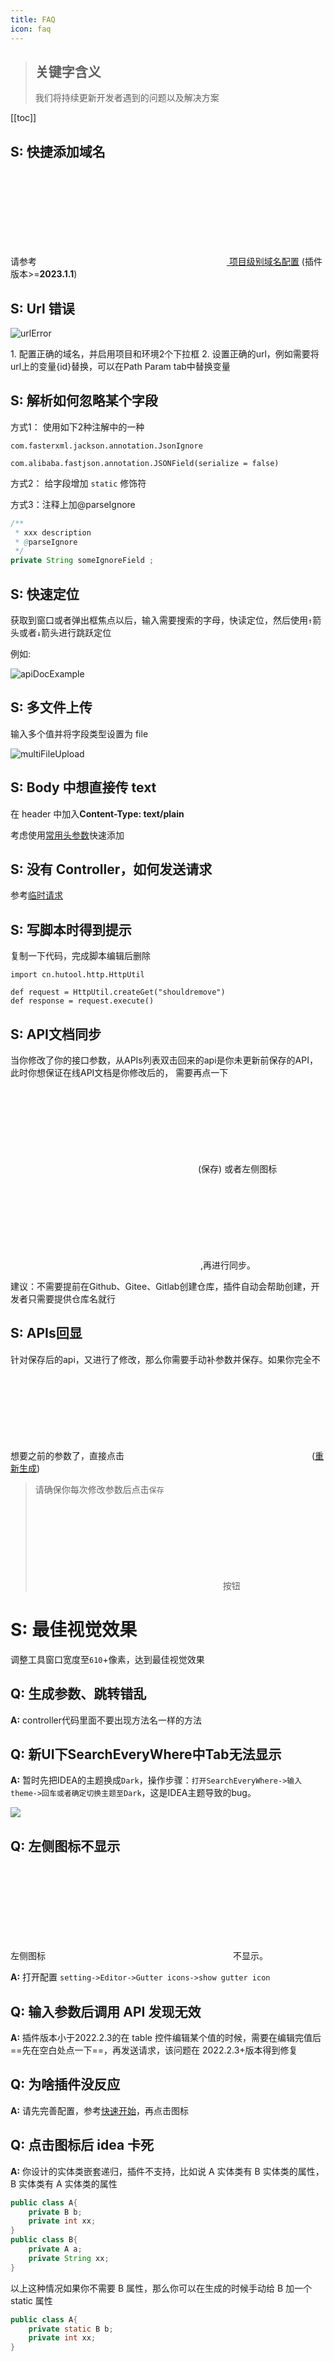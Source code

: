 ```yaml
---
title: FAQ
icon: faq
---
```


> 关键字含义
> <Badge text="S: 技巧" color="#087CFA" /> <Badge text="Q: 问题" color="#FE2857" /> <Badge text="A: 答案" color="#21D789" />  
>  ---
> 我们将持续更新开发者遇到的问题以及解决方案 

[[toc]]
## S: 快捷添加域名
请参考 [<svg class="icon svg-icon" aria-hidden="true"><use xlink:href="#icon-domainConfig"></use></svg> 项目级别域名配置](./features/projectLevelDomainConfig.md)
(插件版本>=**2023.1.1**)

## S: Url 错误

![urlError](/img/skill/urlError.png)

<Badge text="解决办法" type="tip" />
1. 配置正确的域名，并启用项目和环境2个下拉框
2. 设置正确的url，例如需要将url上的变量{id}替换，可以在Path Param tab中替换变量

## S: 解析如何忽略某个字段
方式1： 使用如下2种注解中的一种
```
com.fasterxml.jackson.annotation.JsonIgnore

com.alibaba.fastjson.annotation.JSONField(serialize = false)
```

方式2： 给字段增加 `static` 修饰符

方式3：注释上加@parseIgnore

```java
/**
 * xxx description
 * @parseIgnore
 */
private String someIgnoreField ;
```

## S: 快速定位

获取到窗口或者弹出框焦点以后，输入需要搜索的字母，快读定位，然后使用`↑`箭头或者`↓`箭头进行跳跃定位

例如:

![apiDocExample](/img/apiPreview.gif)

## S: 多文件上传

输入多个值并将字段类型设置为 file

![multiFileUpload](/img/skill/multiFileUpload.png)

## S: Body 中想直接传 text

在 header 中加入**Content-Type: text/plain**

考虑使用[常用头参数](./features/commonHeader.md)快速添加

## S: 没有 Controller，如何发送请求

参考[临时请求](./features/tempRequest.md)

## S: 写脚本时得到提示
复制一下代码，完成脚本编辑后删除
```
import cn.hutool.http.HttpUtil

def request = HttpUtil.createGet("shouldremove")
def response = request.execute()
```

## S: API文档同步

当你修改了你的接口参数，从APIs列表双击回来的api是你未更新前保存的API，此时你想保证在线API文档是你修改后的，
需要再点一下 <svg class="icon svg-icon" aria-hidden="true"><use xlink:href="#icon-saveNew"></use></svg>(保存) 或者左侧图标 <svg class="icon svg-icon" aria-hidden="true"><use xlink:href="#icon-restfulFastRequest"></use></svg> ,再进行同步。

建议：不需要提前在Github、Gitee、Gitlab创建仓库，插件自动会帮助创建，开发者只需要提供仓库名就行

## S: APIs回显

针对保存后的api，又进行了修改，那么你需要手动补参数并保存。如果你完全不想要之前的参数了，直接点击<svg class="icon svg-icon" aria-hidden="true"><use xlink:href="#icon-regenerate"></use></svg>([重新生成](/guide/features/regenerate.md))

> 请确保你每次修改参数后点击`保存`<svg class="icon svg-icon" aria-hidden="true"><use xlink:href="#icon-saveNew"></use></svg>按钮

# S: 最佳视觉效果
调整工具窗口宽度至`610`+像素，达到最佳视觉效果

## Q: 生成参数、跳转错乱
**A:** controller代码里面不要出现方法名一样的方法

## Q: 新UI下SearchEveryWhere中Tab无法显示

**A:** 暂时先把IDEA的主题换成`Dark`，操作步骤：`打开SearchEveryWhere->输入theme->回车或者确定切换主题至Dark`，这是IDEA主题导致的bug。

![](/img/faq/searchEveryWhereError.png)

## Q: 左侧图标不显示
左侧图标<svg class="icon svg-icon" aria-hidden="true"><use xlink:href="#icon-restfulFastRequest"></use></svg>不显示。

**A:** 打开配置 `setting->Editor->Gutter icons->show gutter icon`

## Q: 输入参数后调用 API 发现无效

**A:** 插件版本小于2022.2.3的在 table 控件编辑某个值的时候，需要在编辑完值后==先在空白处点一下==，再发送请求，该问题在 2022.2.3+版本得到修复

## Q: 为啥插件没反应

**A:** 请先完善配置，参考[快速开始](/guide/getstarted/start.md)，再点击图标

## Q: 点击图标后 idea 卡死

**A:** 你设计的实体类嵌套递归，插件不支持，比如说 A 实体类有 B 实体类的属性，B 实体类有 A 实体类的属性

```java
public class A{
    private B b;
    private int xx;
}
public class B{
    private A a;
    private String xx;
}
```

以上这种情况如果你不需要 B 属性，那么你可以在生成的时候手动给 B 加一个 static 属性

```java
public class A{
    private static B b;
    private int xx;
}
```
